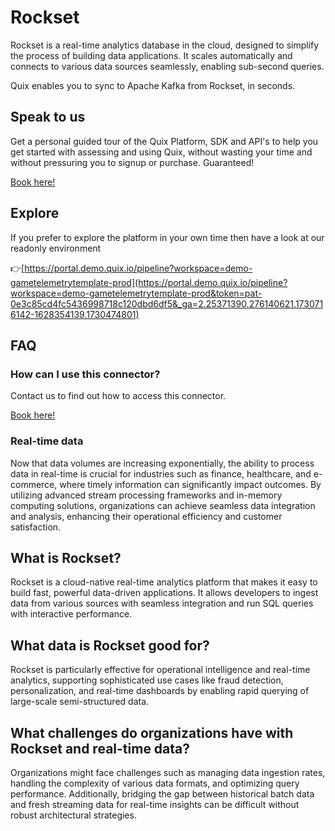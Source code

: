 <!--[tech-name]-->
# Rockset

Rockset is a real-time analytics database in the cloud, designed to simplify the process of building data applications. It scales automatically and connects to various data sources seamlessly, enabling sub-second queries.

Quix enables you to sync to Apache Kafka <span id="to_or_from">from</span> <span id="techname">Rockset</span>, in seconds.

## Speak to us

Get a personal guided tour of the Quix Platform, SDK and API's to help you get started with assessing and using Quix, without wasting your time and without pressuring you to signup or purchase. Guaranteed!

[Book here!](https://share.hsforms.com/1iW0TmZzKQMChk0lxd_tGiw4yjw2?__hstc=175542013.19c333c2ae8002be5fbc6a17a447e442.1730474801833.1730474801833.1730716142494.2&__hssc=175542013.2.1730716142494&__hsfp=3927774151)

## Explore

If you prefer to explore the platform in your own time then have a look at our readonly environment

👉[https://portal.demo.quix.io/pipeline?workspace=demo-gametelemetrytemplate-prod](https://portal.demo.quix.io/pipeline?workspace=demo-gametelemetrytemplate-prod&token=pat-0e3c85cd4fc5436998718c120dbd6df5&_ga=2.25371390.276140621.1730716142-1628354139.1730474801)

## FAQ 

### How can I use this connector?

Contact us to find out how to access this connector.

[Book here!](https://share.hsforms.com/1iW0TmZzKQMChk0lxd_tGiw4yjw2?__hstc=175542013.19c333c2ae8002be5fbc6a17a447e442.1730474801833.1730474801833.1730716142494.2&__hssc=175542013.2.1730716142494&__hsfp=3927774151)

### Real-time data

Now that data volumes are increasing exponentially, the ability to process data in real-time is crucial for industries such as finance, healthcare, and e-commerce, where timely information can significantly impact outcomes. By utilizing advanced stream processing frameworks and in-memory computing solutions, organizations can achieve seamless data integration and analysis, enhancing their operational efficiency and customer satisfaction.

## What is <span id="techname">Rockset</span>?

Rockset is a cloud-native real-time analytics platform that makes it easy to build fast, powerful data-driven applications. It allows developers to ingest data from various sources with seamless integration and run SQL queries with interactive performance.

## What data is <span id="techname">Rockset</span> good for?

Rockset is particularly effective for operational intelligence and real-time analytics, supporting sophisticated use cases like fraud detection, personalization, and real-time dashboards by enabling rapid querying of large-scale semi-structured data.

## What challenges do organizations have with <span id="techname">Rockset</span> and real-time data?

Organizations might face challenges such as managing data ingestion rates, handling the complexity of various data formats, and optimizing query performance. Additionally, bridging the gap between historical batch data and fresh streaming data for real-time insights can be difficult without robust architectural strategies.